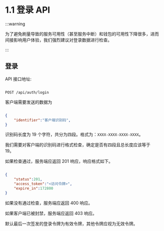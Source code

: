 # 1.1 登录 API

:::warning

为了避免刷量导致的服务可用性（甚至服务中断）和钱包的可用性下降很多，进而间接影响用户体验，我们强烈建议对登录数据进行检查。

:::

## 登录

API 接口地址:

```http

POST /api/auth/login

```

客户端需要发送的数据为

```json

{
    "identifier":"客户端识别码",
}

```

识别码长度为 19 个字符，共分为四段。格式为：`XXXX-XXXX-XXXX-XXXX`。

我们需要对客户端的识别码进行格式检查，确定是否有四段且总长度应该等于 19。

如果检查通过，服务端应返回 201 响应，响应格式如下。

```json

{
    "status":201,
    "access_token":"<访问令牌>",
    "expire_in":172800
}

```

如果没有通过检查，服务端应返回 400 响应。


如果客户端已被封禁，服务端应返回 403 响应。

默认最后一次签发的登录令牌为有效令牌，其他令牌应视为无效令牌。